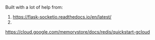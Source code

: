 Built with a lot of help from:

1. https://flask-socketio.readthedocs.io/en/latest/
2. 

https://cloud.google.com/memorystore/docs/redis/quickstart-gcloud